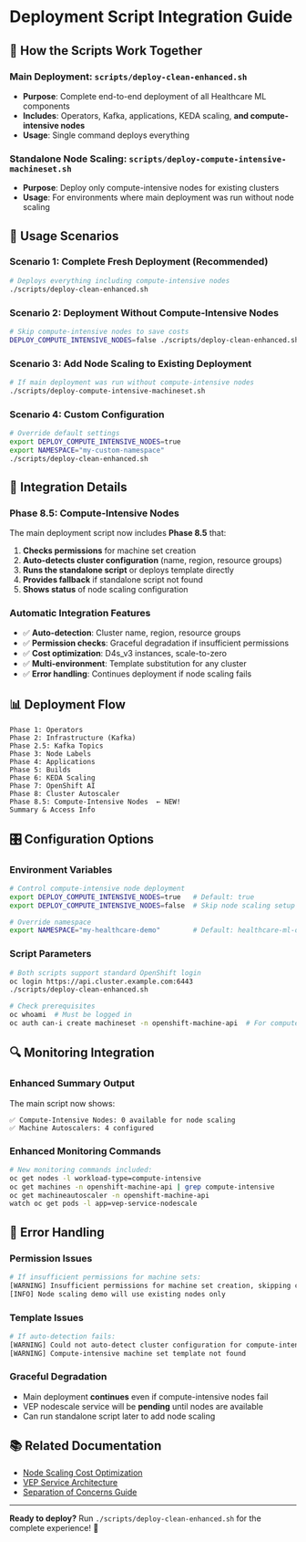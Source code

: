 # Deployment Script Integration Guide

## 🎯 How the Scripts Work Together

### **Main Deployment**: `scripts/deploy-clean-enhanced.sh`
- **Purpose**: Complete end-to-end deployment of all Healthcare ML components
- **Includes**: Operators, Kafka, applications, KEDA scaling, **and compute-intensive nodes**
- **Usage**: Single command deploys everything

### **Standalone Node Scaling**: `scripts/deploy-compute-intensive-machineset.sh`  
- **Purpose**: Deploy only compute-intensive nodes for existing clusters
- **Usage**: For environments where main deployment was run without node scaling

## 🚀 Usage Scenarios

### **Scenario 1: Complete Fresh Deployment (Recommended)**
```bash
# Deploys everything including compute-intensive nodes
./scripts/deploy-clean-enhanced.sh
```

### **Scenario 2: Deployment Without Compute-Intensive Nodes**
```bash
# Skip compute-intensive nodes to save costs
DEPLOY_COMPUTE_INTENSIVE_NODES=false ./scripts/deploy-clean-enhanced.sh
```

### **Scenario 3: Add Node Scaling to Existing Deployment**
```bash
# If main deployment was run without compute-intensive nodes
./scripts/deploy-compute-intensive-machineset.sh
```

### **Scenario 4: Custom Configuration**
```bash
# Override default settings
export DEPLOY_COMPUTE_INTENSIVE_NODES=true
export NAMESPACE="my-custom-namespace"
./scripts/deploy-clean-enhanced.sh
```

## 🔧 Integration Details

### **Phase 8.5: Compute-Intensive Nodes**
The main deployment script now includes **Phase 8.5** that:

1. **Checks permissions** for machine set creation
2. **Auto-detects cluster configuration** (name, region, resource groups)
3. **Runs the standalone script** or deploys template directly
4. **Provides fallback** if standalone script not found
5. **Shows status** of node scaling configuration

### **Automatic Integration Features**
- ✅ **Auto-detection**: Cluster name, region, resource groups
- ✅ **Permission checks**: Graceful degradation if insufficient permissions
- ✅ **Cost optimization**: D4s_v3 instances, scale-to-zero
- ✅ **Multi-environment**: Template substitution for any cluster
- ✅ **Error handling**: Continues deployment if node scaling fails

## 📊 Deployment Flow

```
Phase 1: Operators
Phase 2: Infrastructure (Kafka)
Phase 2.5: Kafka Topics
Phase 3: Node Labels
Phase 4: Applications
Phase 5: Builds
Phase 6: KEDA Scaling
Phase 7: OpenShift AI
Phase 8: Cluster Autoscaler
Phase 8.5: Compute-Intensive Nodes  ← NEW!
Summary & Access Info
```

## 🎛️ Configuration Options

### **Environment Variables**
```bash
# Control compute-intensive node deployment
export DEPLOY_COMPUTE_INTENSIVE_NODES=true   # Default: true
export DEPLOY_COMPUTE_INTENSIVE_NODES=false  # Skip node scaling setup

# Override namespace
export NAMESPACE="my-healthcare-demo"        # Default: healthcare-ml-demo
```

### **Script Parameters**
```bash
# Both scripts support standard OpenShift login
oc login https://api.cluster.example.com:6443
./scripts/deploy-clean-enhanced.sh

# Check prerequisites
oc whoami  # Must be logged in
oc auth can-i create machineset -n openshift-machine-api  # For compute-intensive nodes
```

## 🔍 Monitoring Integration

### **Enhanced Summary Output**
The main script now shows:
```
✅ Compute-Intensive Nodes: 0 available for node scaling
✅ Machine Autoscalers: 4 configured
```

### **Enhanced Monitoring Commands**
```bash
# New monitoring commands included:
oc get nodes -l workload-type=compute-intensive
oc get machines -n openshift-machine-api | grep compute-intensive  
oc get machineautoscaler -n openshift-machine-api
watch oc get pods -l app=vep-service-nodescale
```

## 🚨 Error Handling

### **Permission Issues**
```bash
# If insufficient permissions for machine sets:
[WARNING] Insufficient permissions for machine set creation, skipping compute-intensive nodes...
[INFO] Node scaling demo will use existing nodes only
```

### **Template Issues**
```bash
# If auto-detection fails:
[WARNING] Could not auto-detect cluster configuration for compute-intensive nodes
[WARNING] Compute-intensive machine set template not found
```

### **Graceful Degradation**
- Main deployment **continues** even if compute-intensive nodes fail
- VEP nodescale service will be **pending** until nodes are available
- Can run standalone script later to add node scaling

## 📚 Related Documentation

- [Node Scaling Cost Optimization](../docs/how-to/node-scaling-cost-optimization.md)
- [VEP Service Architecture](../k8s/base/vep-service/README.md)
- [Separation of Concerns Guide](../.github/workflows/SEPARATION_VALIDATION_GUIDE.md)

---

**Ready to deploy?** Run `./scripts/deploy-clean-enhanced.sh` for the complete experience! 🚀

